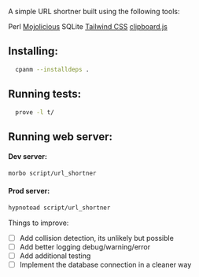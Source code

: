 A simple URL shortner built using the following tools:

Perl
[Mojolicious](https://mojolicious.org/)
SQLite
[Tailwind CSS](https://tailwindcss.com/)
[clipboard.js](https://clipboardjs.com/)

## Installing:

```bash
  cpanm --installdeps .
```

## Running tests:
```bash
  prove -l t/
```

## Running web server:

#### Dev server:
```bash
morbo script/url_shortner
```

#### Prod server:
```bash
hypnotoad script/url_shortner
```

Things to improve:

- [ ] Add collision detection, its unlikely but possible
- [ ] Add better logging debug/warning/error
- [ ] Add additional testing
- [ ] Implement the database connection in a cleaner way
